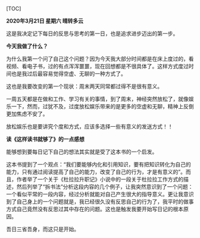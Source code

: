 [TOC]

**2020年3月21日 星期六 晴转多云**

这是我决定记下每日的反思与思考的第一日，也是追求进步迈出的第一步。

**今天我做了什么？**

为什么我第一个问了自己这个问题？因为今天我大部分时间都是在床上度过的，看视频、看电子书，过的有点浑浑噩噩，现在回想都是不很具体了。这样方式度过时间也是我过后最容易觉得空虚、无聊的一种方式了。

这也是我要改变的第一个现状：周末两天同常都过得不是很有意义。

一周五天都是在做和工作、学习有关的事情，到了周末，神经突然放松了，就像娱乐一下，然而，过犹不及，过度放松娱乐带来的是更多的空虚和无聊，精神上反倒更加焦虑不安了。

放松娱乐也是要讲究个度和方式，应该多选择一些有意义的发送方式！！

**读《这样读书就够了》的一点感想**

能够想到要每日记下自己的想法其实就是受了这本书的一个启发。

这本书提到了一个观点：“我们要能够内化和引用知识，要有把知识转化为自己的能力，只有通过阅读提高了自己的能力，改变了自己的行为，才是有意义的”。而且，作者举了一个关于《杜拉拉升职记》小说中的一段关于杜拉拉工作方式的描述，然后列举了“拆书法”分析这段内容的几个例子，让我突然意识到了一个问题：一个看似平常的一段内容，经过分析就能对自己产生很大的指导意义。更让我意识到了自己身上的一个问题就是，我已经很久没有反思自己的行为了，我平时的做事方式自己竟然没有反思过其中存在的问题。这也是触发我要开始写日记的根本原因。

吾日三省吾身，而这只是开始。

